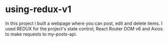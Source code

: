 # using-redux-v1
In this project i built a webpage where you can post, edit and delete items. I used REDUX for the project's state control, React Router DOM v6 and Axios to make requests to my-posts-api.
